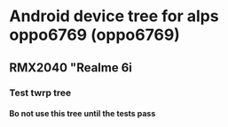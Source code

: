# Android device tree for alps oppo6769 (oppo6769)
## RMX2040 "Realme 6i
### Test twrp tree
#### Вo not use this tree until the tests pass
